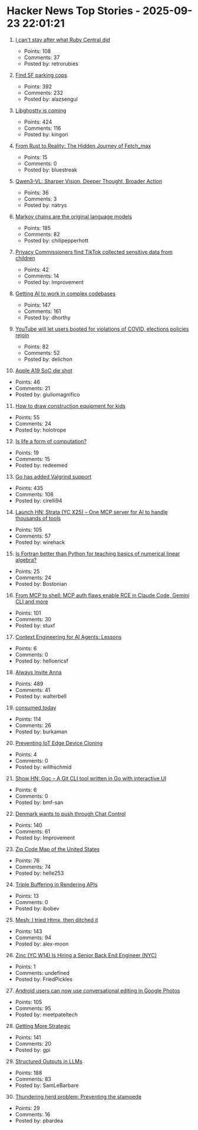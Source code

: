 # Hacker News Top Stories - 2025-09-23 22:01:21

1. [I can't stay after what Ruby Central did](https://gist.github.com/simi/349d881d16d3d86947945615a47c60ca)
   - Points: 108
   - Comments: 37
   - Posted by: retrorubies

2. [Find SF parking cops](https://walzr.com/sf-parking/)
   - Points: 392
   - Comments: 232
   - Posted by: alazsengul

3. [Libghostty is coming](https://mitchellh.com/writing/libghostty-is-coming)
   - Points: 424
   - Comments: 116
   - Posted by: kingori

4. [From Rust to Reality: The Hidden Journey of Fetch_max](https://questdb.com/blog/rust-fetch-max-compiler-journey/)
   - Points: 15
   - Comments: 0
   - Posted by: bluestreak

5. [Qwen3-VL: Sharper Vision, Deeper Thought, Broader Action](https://qwen.ai/blog?id=99f0335c4ad9ff6153e517418d48535ab6d8afef&from=research.latest-advancements-list)
   - Points: 36
   - Comments: 3
   - Posted by: natrys

6. [Markov chains are the original language models](https://elijahpotter.dev/articles/markov_chains_are_the_original_language_models)
   - Points: 185
   - Comments: 82
   - Posted by: chilipepperhott

7. [Privacy Commissioners find TikTok collected sensitive data from children](https://www.priv.gc.ca/en/opc-news/news-and-announcements/2025/nr-c_250923/)
   - Points: 42
   - Comments: 14
   - Posted by: Improvement

8. [Getting AI to work in complex codebases](https://github.com/humanlayer/advanced-context-engineering-for-coding-agents/blob/main/ace-fca.md)
   - Points: 147
   - Comments: 161
   - Posted by: dhorthy

9. [YouTube will let users booted for violations of COVID, elections policies rejoin](https://www.offthepress.com/youtube-will-let-users-booted-for-repeated-violations-of-covid-elections-policies-rejoin/)
   - Points: 82
   - Comments: 52
   - Posted by: delichon

10. [Apple A19 SoC die shot](https://chipwise.tech/our-portfolio/apple-a19-dieshot/)
   - Points: 46
   - Comments: 21
   - Posted by: giuliomagnifico

11. [How to draw construction equipment for kids](https://alyssarosenberg.substack.com/p/how-to-draw-construction-equipment)
   - Points: 55
   - Comments: 24
   - Posted by: holotrope

12. [Is life a form of computation?](https://thereader.mitpress.mit.edu/is-life-a-form-of-computation/)
   - Points: 19
   - Comments: 15
   - Posted by: redeemed

13. [Go has added Valgrind support](https://go-review.googlesource.com/c/go/+/674077)
   - Points: 435
   - Comments: 108
   - Posted by: cirelli94

14. [Launch HN: Strata (YC X25) – One MCP server for AI to handle thousands of tools](undefined)
   - Points: 105
   - Comments: 57
   - Posted by: wirehack

15. [Is Fortran better than Python for teaching basics of numerical linear algebra?](https://loiseaujc.github.io/posts/blog-title/fortran_vs_python.html)
   - Points: 25
   - Comments: 24
   - Posted by: Bostonian

16. [From MCP to shell: MCP auth flaws enable RCE in Claude Code, Gemini CLI and more](https://verialabs.com/blog/from-mcp-to-shell/)
   - Points: 101
   - Comments: 30
   - Posted by: stuxf

17. [Context Engineering for AI Agents: Lessons](https://manus.im/blog/Context-Engineering-for-AI-Agents-Lessons-from-Building-Manus)
   - Points: 6
   - Comments: 0
   - Posted by: helloericsf

18. [Always Invite Anna](https://sharif.io/anna-alexei)
   - Points: 489
   - Comments: 41
   - Posted by: walterbell

19. [consumed.today](https://consumed.today/)
   - Points: 114
   - Comments: 26
   - Posted by: burkaman

20. [Preventing IoT Edge Device Cloning](https://www.embedded.com/preventing-iot-device-cloning/)
   - Points: 4
   - Comments: 0
   - Posted by: willhschmid

21. [Show HN: Ggc – A Git CLI tool written in Go with interactive UI](https://github.com/bmf-san/ggc/releases/tag/v6.0.0)
   - Points: 6
   - Comments: 0
   - Posted by: bmf-san

22. [Denmark wants to push through Chat Control](https://netzpolitik.org/2025/internes-protokoll-daenemark-will-chatkontrolle-durchdruecken/)
   - Points: 140
   - Comments: 61
   - Posted by: Improvement

23. [Zip Code Map of the United States](https://engaging-data.com/us-zip-code-map/)
   - Points: 76
   - Comments: 74
   - Posted by: helle253

24. [Triple Buffering in Rendering APIs](https://www.4rknova.com//blog/2025/09/12/triple-buffering)
   - Points: 13
   - Comments: 0
   - Posted by: ibobev

25. [Mesh: I tried Htmx, then ditched it](https://ajmoon.com/posts/mesh-i-tried-htmx-then-ditched-it)
   - Points: 143
   - Comments: 94
   - Posted by: alex-moon

26. [Zinc (YC W14) Is Hiring a Senior Back End Engineer (NYC)](https://app.dover.com/apply/Zinc/4d32fdb9-c3e6-4f84-a4a2-12c80018fe8f/?rs=76643084)
   - Points: 1
   - Comments: undefined
   - Posted by: FriedPickles

27. [Android users can now use conversational editing in Google Photos](https://blog.google/products/photos/android-conversational-editing-google-photos/)
   - Points: 105
   - Comments: 95
   - Posted by: meetpateltech

28. [Getting More Strategic](https://cate.blog/2025/09/23/getting-more-strategic/)
   - Points: 141
   - Comments: 20
   - Posted by: gpi

29. [Structured Outputs in LLMs](https://parthsareen.com/blog.html#sampling.md)
   - Points: 188
   - Comments: 83
   - Posted by: SamLeBarbare

30. [Thundering herd problem: Preventing the stampede](https://distributed-computing-musings.com/2025/08/thundering-herd-problem-preventing-the-stampede/)
   - Points: 29
   - Comments: 16
   - Posted by: pbardea

